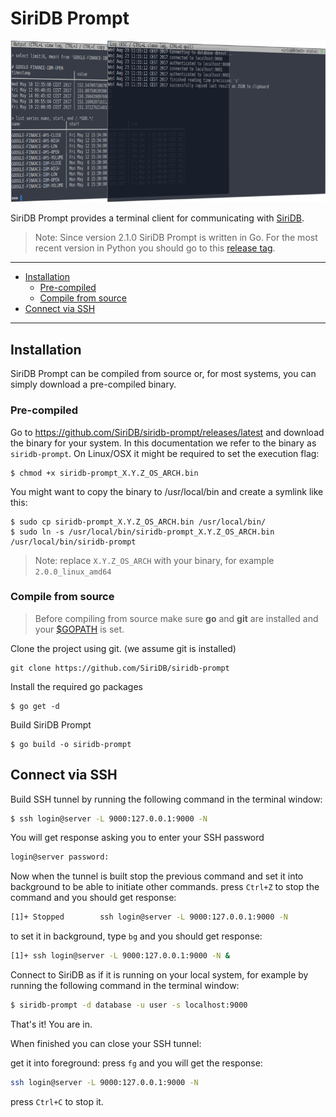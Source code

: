 # SiriDB Prompt
![alt SiriDB Prompt](/siridb-prompt.png?raw=true)

SiriDB Prompt provides a terminal client for communicating with [SiriDB](https://github.com/SiriDB/siridb-server).

> Note: Since version 2.1.0 SiriDB Prompt is written in Go. For the most recent version in Python you should go to
> this [release tag](https://github.com/SiriDB/siridb-prompt/tree/2.0.6).

---------------------------------------
  * [Installation](#installation)
    * [Pre-compiled](#pre-compiled)
    * [Compile from source](#compile-from-source)
  * [Connect via SSH](@connect-via-ssh)
---------------------------------------

## Installation
SiriDB Prompt can be compiled from source or, for most systems, you can simply download a pre-compiled binary.

### Pre-compiled
Go to https://github.com/SiriDB/siridb-prompt/releases/latest and download the binary for your system.
In this documentation we refer to the binary as `siridb-prompt`. On Linux/OSX it might be required to set the execution flag:
```
$ chmod +x siridb-prompt_X.Y.Z_OS_ARCH.bin
```

You might want to copy the binary to /usr/local/bin and create a symlink like this:
```
$ sudo cp siridb-prompt_X.Y.Z_OS_ARCH.bin /usr/local/bin/
$ sudo ln -s /usr/local/bin/siridb-prompt_X.Y.Z_OS_ARCH.bin /usr/local/bin/siridb-prompt
```
> Note: replace `X.Y.Z_OS_ARCH` with your binary, for example `2.0.0_linux_amd64`

### Compile from source
> Before compiling from source make sure **go** and **git** are installed and your [$GOPATH](https://github.com/golang/go/wiki/GOPATH) is set.

Clone the project using git. (we assume git is installed)
```
git clone https://github.com/SiriDB/siridb-prompt
```

Install the required go packages
```
$ go get -d
```

Build SiriDB Prompt
```
$ go build -o siridb-prompt
```

## Connect via SSH

Build SSH tunnel by running the following command in the terminal window:
```bash
$ ssh login@server -L 9000:127.0.0.1:9000 -N
```

You will get response asking you to enter your SSH password
```bash
login@server password:
```

Now when the tunnel is built stop the previous command and set it into background to be able to initiate other commands.
press `Ctrl+Z` to stop the command and you should get response:
```bash
[1]+ Stopped        ssh login@server -L 9000:127.0.0.1:9000 -N
```
to set it in background, type `bg` and you should get response:
```bash
[1]+ ssh login@server -L 9000:127.0.0.1:9000 -N &
```
Connect to SiriDB as if it is running on your local system, for example by running the following command in the terminal window:
```bash
$ siridb-prompt -d database -u user -s localhost:9000
```
That's it! You are in.

When finished you can close your SSH tunnel:

get it into foreground: press `fg` and you will get the response:
```bash
ssh login@server -L 9000:127.0.0.1:9000 -N
```
press `Ctrl+C` to stop it.
